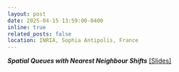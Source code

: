 ```yaml
---
layout: post
date: 2025-04-15 13:59:00-0400
inline: true
related_posts: false
location: INRIA, Sophia Antipolis, France
---
```


***Spatial Queues with Nearest Neighbour Shifts*** <a href="http://vinkumbr.github.io/reveal_public/my_presentations/INRIA_April_2025.html">[Slides]</a>